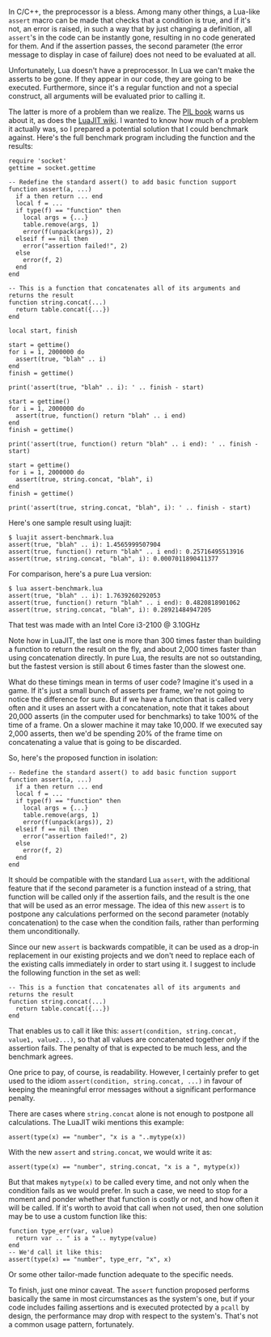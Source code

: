 In C/C++, the preprocessor is a bless. Among many other things, a Lua-like `assert` macro can be made that checks that a condition is true, and if it's not, an error is raised, in such a way that by just changing a definition, all `assert`'s in the code can be instantly gone, resulting in no code generated for them. And if the assertion passes, the second parameter (the error message to display in case of failure) does not need to be evaluated at all.

Unfortunately, Lua doesn't have a preprocessor. In Lua we can't make the asserts to be gone. If they appear in our code, they are going to be executed. Furthermore, since it's a regular function and not a special construct, all arguments will be evaluated prior to calling it.

The latter is more of a problem than we realize. The [PIL book](http://www.lua.org/pil/8.3.html) warns us about it, as does the [LuaJIT wiki](http://wiki.luajit.org/Numerical-Computing-Performance-Guide). I wanted to know how much of a problem it actually was, so I prepared a potential solution that I could benchmark against. Here's the full benchmark program including the function and the results:

```
require 'socket'
gettime = socket.gettime

-- Redefine the standard assert() to add basic function support
function assert(a, ...)
  if a then return ... end
  local f = ...
  if type(f) == "function" then
    local args = {...}
    table.remove(args, 1)
    error(f(unpack(args)), 2)
  elseif f == nil then
    error("assertion failed!", 2)
  else
    error(f, 2)
  end
end

-- This is a function that concatenates all of its arguments and returns the result
function string.concat(...)
  return table.concat({...})
end

local start, finish

start = gettime()
for i = 1, 2000000 do
  assert(true, "blah" .. i)
end
finish = gettime()

print('assert(true, "blah" .. i): ' .. finish - start)

start = gettime()
for i = 1, 2000000 do
  assert(true, function() return "blah" .. i end)
end
finish = gettime()

print('assert(true, function() return "blah" .. i end): ' .. finish - start)

start = gettime()
for i = 1, 2000000 do
  assert(true, string.concat, "blah", i)
end
finish = gettime()

print('assert(true, string.concat, "blah", i): ' .. finish - start)
```

Here's one sample result using luajit:

    $ luajit assert-benchmark.lua
    assert(true, "blah" .. i): 1.4565999507904
    assert(true, function() return "blah" .. i end): 0.25716495513916
    assert(true, string.concat, "blah", i): 0.0007011890411377

For comparison, here's a pure Lua version:

    $ lua assert-benchmark.lua
    assert(true, "blah" .. i): 1.7639260292053
    assert(true, function() return "blah" .. i end): 0.4820818901062
    assert(true, string.concat, "blah", i): 0.28921484947205

That test was made with an Intel Core i3-2100 @ 3.10GHz

Note how in LuaJIT, the last one is more than 300 times faster than building a function to return the result on the fly, and about 2,000 times faster than using concatenation directly. In pure Lua, the results are not so outstanding, but the fastest version is still about 6 times faster than the slowest one.

What do these timings mean in terms of user code? Imagine it's used in a game. If it's just a small bunch of asserts per frame, we're not going to notice the difference for sure. But if we have a function that is called very often and it uses an assert with a concatenation, note that it takes about 20,000 asserts (in the computer used for benchmarks) to take 100% of the time of a frame. On a slower machine it may take 10,000. If we executed say 2,000 asserts, then we'd be spending 20% of the frame time on concatenating a value that is going to be discarded.

So, here's the proposed function in isolation:

```
-- Redefine the standard assert() to add basic function support
function assert(a, ...)
  if a then return ... end
  local f = ...
  if type(f) == "function" then
    local args = {...}
    table.remove(args, 1)
    error(f(unpack(args)), 2)
  elseif f == nil then
    error("assertion failed!", 2)
  else
    error(f, 2)
  end
end
```

It should be compatible with the standard Lua `assert`, with the additional feature that if the second parameter is a function instead of a string, that function will be called only if the assertion fails, and the result is the one that will be used as an error message. The idea of this new `assert` is to postpone any calculations performed on the second parameter (notably concatenation) to the case when the condition fails, rather than performing them unconditionally.

Since our new `assert` is backwards compatible, it can be used as a drop-in replacement in our existing projects and we don't need to replace each of the existing calls immediately in order to start using it. I suggest to include the following function in the set as well:

```
-- This is a function that concatenates all of its arguments and returns the result
function string.concat(...)
  return table.concat({...})
end
```

That enables us to call it like this: `assert(condition, string.concat, value1, value2...)`, so that all values are concatenated together _only_ if the assertion fails. The penalty of that is expected to be much less, and the benchmark agrees.

One price to pay, of course, is readability. However, I certainly prefer to get used to the idiom `assert(condition, string.concat, ...)` in favour of keeping the meaningful error messages without a significant performance penalty.

There are cases where `string.concat` alone is not enough to postpone all calculations. The LuaJIT wiki mentions this example:

```
assert(type(x) == "number", "x is a "..mytype(x))
```

With the new `assert` and `string.concat`, we would write it as:

```
assert(type(x) == "number", string.concat, "x is a ", mytype(x))
```

But that makes `mytype(x)` to be called every time, and not only when the condition fails as we would prefer. In such a case, we need to stop for a moment and ponder whether that function is costly or not, and how often it will be called. If it's worth to avoid that call when not used, then one solution may be to use a custom function like this:

```
function type_err(var, value)
  return var .. " is a " .. mytype(value)
end
-- We'd call it like this:
assert(type(x) == "number", type_err, "x", x)
```

Or some other tailor-made function adequate to the specific needs.

To finish, just one minor caveat. The `assert` function proposed performs basically the same in most circumstances as the system's one, but if your code includes failing assertions and is executed protected by a `pcall` by design, the performance may drop with respect to the system's. That's not a common usage pattern, fortunately.
